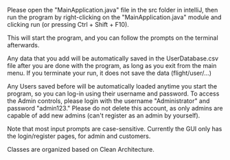 Please open the "MainApplication.java" file in the src folder in intelliJ, then run the program by right-clicking
on the "MainApplication.java" module and clicking run (or pressing Ctrl + Shift + F10).

This will start the program, and you can follow the prompts on the terminal afterwards.

Any data that you add will be automatically saved in the UserDatabase.csv file after you are done with the program,
as long as you exit from the main menu. If you terminate your run, it does not save the data (flight/user/...)

Any Users saved before will be automatically loaded anytime you start the program, so you can log-in using
their username and password. To access the Admin controls, please login with the username "Administrator" and password "admin123."
Please do not delete this account, as only admins are capable of add new admins (can't register as an admin by yourself).

Note that most input prompts are case-sensitive.
Currently the GUI only has the login/register pages, for admin and customers.

Classes are organized based on Clean Architecture.
